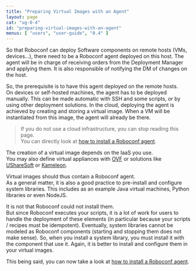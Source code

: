 ```yaml
---
title: "Preparing Virtual Images with an Agent"
layout: page
cat: "ug-0-4"
id: "preparing-virtual-images-with-an-agent"
menus: [ "users", "user-guide", "0.4" ]
---
```


So that Roboconf can deploy Software components on remote hosts (VMs, devices...), there need to be a Roboconf
agent deployed on this host. The agent will be in charge of receiving orders from the Deployment Manager
and applying them. It is also responsible of notifying the DM of changes on the host.

So, the prerequisite is to have this agent deployed on the remote hosts.  
On devices or self-hosted machines, the agent has to be deployed manually. This can be made automatic
with SSH and some scripts, or by using other deployment solutions. In the cloud, deploying the agent
is achieved by creating and storing a virtual image. When a VM will be instantiated from this image,
the agent will already be there.

> If you do not use a cloud infrastructure, you can stop reading this page.  
> You can directly look at [how to install a Roboconf agent](installing-an-agent.html).

The creation of a virtual image depends on the IaaS you use.  
You may also define virtual appliances with [OVF](http://en.wikipedia.org/wiki/Open_Virtualization_Format) 
or solutions like [UShareSoft](http://www.usharesoft.com) or [Kameleon](https://github.com/oar-team/kameleon).

Virtual images should thus contain a Roboconf agent.  
As a general matter, it is also a good practice to pre-install and configure system libraries.
This includes as an example Java virtual machines, Python libraries or even NodeJS.

It is not that Roboconf could not install them.  
But since Roboconf executes your scripts, it is a lot of work for users to handle the deployment of
these elements (in particular because your scripts / recipes must be idempotent). 
Eventually, system libraries cannot be modeled as Roboconf components (starting and stopping them does not make sense). 
So, when you install a system library, you must install it with the component that use it. Again, it is better to 
install and configure them in your virtual images.

This being said, you can now take a look at [how to install a Roboconf agent](installing-an-agent.html).

